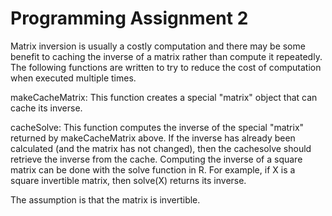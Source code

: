 # Programming Assignment 2

Matrix inversion is usually a costly computation and there may be some benefit to caching the inverse of a matrix rather than compute it repeatedly.
The following functions are written to try to reduce the cost of computation when executed multiple times.

makeCacheMatrix: This function creates a special "matrix" object that can cache its inverse.

cacheSolve: This function computes the inverse of the special "matrix" returned by makeCacheMatrix above. If the inverse has already been calculated (and the matrix has not changed), then the cachesolve should retrieve the inverse from the cache.
Computing the inverse of a square matrix can be done with the solve function in R. For example, if X is a square invertible matrix, then solve(X) returns its inverse.

The assumption is that the matrix is invertible. 
